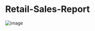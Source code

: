 # Retail-Sales-Report

![image](https://github.com/geracharu/Retail-Sales-Report/assets/75072050/e5e3b410-97b3-487f-8a36-1049783c3720)
